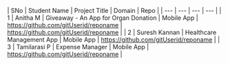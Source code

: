 | SNo | Student Name | Project Title | Domain | Repo |
| --- | --- | --- | --- |
| 1 | Anitha M | Giveaway - An App for Organ Donation | Mobile App | https://github.com/gitUserid/reponame |  https://github.com/gitUserid/reponame |
| 2 | Suresh Kannan | Healthcare Management App | Mobile App | https://github.com/gitUserid/reponame |
| 3 | Tamilarasi P | Expense Manager | Mobile App | https://github.com/gitUserid/reponame |
